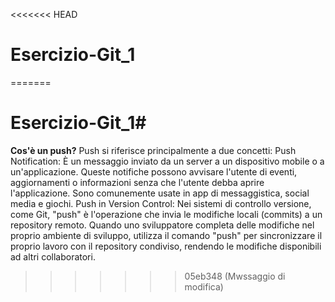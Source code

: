 <<<<<<< HEAD
# Esercizio-Git_1

=======
# Esercizio-Git_1#
**Cos'è un push?**
Push si riferisce principalmente a due concetti:
Push Notification: È un messaggio inviato da un server a un dispositivo mobile o a un'applicazione. Queste notifiche possono avvisare l'utente di eventi, aggiornamenti o informazioni senza che l'utente debba aprire l'applicazione. Sono comunemente usate in app di messaggistica, social media e giochi.
Push in Version Control: Nei sistemi di controllo versione, come Git, "push" è l'operazione che invia le modifiche locali (commits) a un repository remoto. Quando uno sviluppatore completa delle modifiche nel proprio ambiente di sviluppo, utilizza il comando "push" per sincronizzare il proprio lavoro con il repository condiviso, rendendo le modifiche disponibili ad altri collaboratori.
>>>>>>> 05eb348 (Mwssaggio di modifica)
